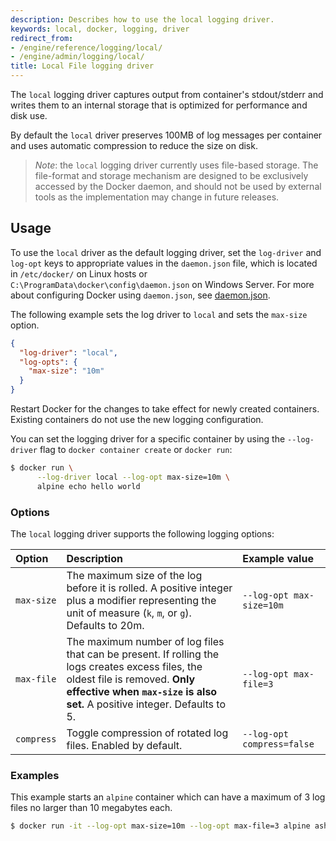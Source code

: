 ```yaml
---
description: Describes how to use the local logging driver.
keywords: local, docker, logging, driver
redirect_from:
- /engine/reference/logging/local/
- /engine/admin/logging/local/
title: Local File logging driver
---
```


The `local` logging driver captures output from container's stdout/stderr and
writes them to an internal storage that is optimized for performance and disk
use.

By default the `local` driver preserves 100MB of log messages per container and
uses automatic compression to reduce the size on disk.

> *Note*: the `local` logging driver currently uses file-based storage. The
> file-format and storage mechanism are designed to be exclusively accessed by
> the Docker daemon, and should not be used by external tools as the
> implementation may change in future releases.

## Usage

To use the `local` driver as the default logging driver, set the `log-driver`
and `log-opt` keys to appropriate values in the `daemon.json` file, which is
located in `/etc/docker/` on Linux hosts or
`C:\ProgramData\docker\config\daemon.json` on Windows Server. For more about
configuring Docker using `daemon.json`, see
[daemon.json](/engine/reference/commandline/dockerd.md#daemon-configuration-file).

The following example sets the log driver to `local` and sets the `max-size`
option.

```json
{
  "log-driver": "local",
  "log-opts": {
    "max-size": "10m"
  }
}
```

Restart Docker for the changes to take effect for newly created containers. Existing containers do not use the new logging configuration.

You can set the logging driver for a specific container by using the
`--log-driver` flag to `docker container create` or `docker run`:

```bash
$ docker run \
      --log-driver local --log-opt max-size=10m \
      alpine echo hello world
```

### Options

The `local` logging driver supports the following logging options:

| Option      | Description                                                                                                                                                                                                   | Example  value                           |
|:------------|:--------------------------------------------------------------------------------------------------------------------------------------------------------------------------------------------------------------|:-----------------------------------------|
| `max-size`  | The maximum size of the log before it is rolled. A positive integer plus a modifier representing the unit of measure (`k`, `m`, or `g`). Defaults to 20m.                                          | `--log-opt max-size=10m`                 |
| `max-file`  | The maximum number of log files that can be present. If rolling the logs creates excess files, the oldest file is removed. **Only effective when `max-size` is also set.** A positive integer. Defaults to 5. | `--log-opt max-file=3`                   |
| `compress`  | Toggle compression of rotated log files. Enabled by default. | `--log-opt compress=false` |

### Examples

This example starts an `alpine` container which can have a maximum of 3 log
files no larger than 10 megabytes each.

```bash
$ docker run -it --log-opt max-size=10m --log-opt max-file=3 alpine ash
```